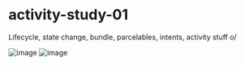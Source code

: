 # activity-study-01
Lifecycle, state change, bundle, parcelables, intents, activity stuff o/

![image](https://user-images.githubusercontent.com/53324891/180663369-a0731250-66c4-43f7-bd8c-b274f951ce00.png) ![image](https://user-images.githubusercontent.com/53324891/180663383-e6b24124-c007-4dc0-9b27-ee181f818df7.png)

